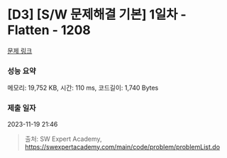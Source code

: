 # [D3] [S/W 문제해결 기본] 1일차 - Flatten - 1208 

[문제 링크](https://swexpertacademy.com/main/code/problem/problemDetail.do?contestProbId=AV139KOaABgCFAYh) 

### 성능 요약

메모리: 19,752 KB, 시간: 110 ms, 코드길이: 1,740 Bytes

### 제출 일자

2023-11-19 21:46



> 출처: SW Expert Academy, https://swexpertacademy.com/main/code/problem/problemList.do